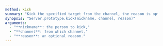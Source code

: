 ```yaml
---
method: kick
summary: "Kick the specified target from the channel, the reason is optional."
synopsis: "Server.prototype.kick(nickname, channel, reason)"
arguments:
  - "**nickname**: the person to kick,"
  - "**channel**: from which channel,"
  - "**reason**: an optional reason."
---
```


